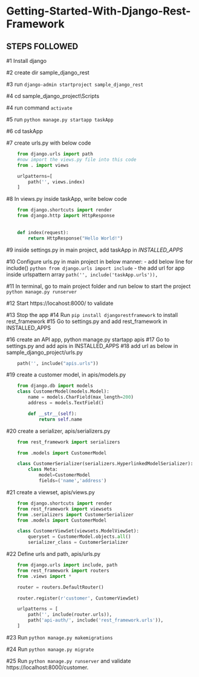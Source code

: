 # Getting-Started-With-Django-Rest-Framework

## STEPS FOLLOWED

#1 Install django  

#2 create dir sample_django_rest  

#3 run `django-admin startproject sample_django_rest`  

#4 cd sample_django_project\Scripts  

#4 run command `activate`  

#5 run `python manage.py startapp taskApp`  

#6 cd taskApp  

#7 create urls.py with below code
```python
    from django.urls import path
    #now import the views.py file into this code
    from . import views

    urlpatterns=[
        path('', views.index)
    ]
```
#8 In views.py inside taskApp, write below code
```python
    from django.shortcuts import render
    from django.http import HttpResponse
    
    
    def index(request):
        return HttpResponse("Hello World!")

```

#9 inside settings.py in main project, add taskApp in *INSTALLED_APPS*

#10 Configure urls.py in main project in below manner:
    - add below line for include()
    `python from django.urls import include`
    - the add url for app inside urlspattern array
    `path('', include('taskApp.urls')),`

#11 In terminal, go to main project folder and run below to start the project
    `python manage.py runserver`

#12 Start https://locahost:8000/ to validate

#13 Stop the app
#14 Run `pip install djangorestframework` to install rest_framework
#15 Go to settings.py and add rest_framework in INSTALLED_APPS

#16 create an API app, python manage.py startapp apis
#17 Go to settings.py and add apis in INSTALLED_APPS
#18 add url as below in sample_django_project/urls.py
```python
    path('', include("apis.urls"))
```
#19 create a customer model, in apis/models.py
```python
    from django.db import models
    class CustomerModel(models.Model):
        name = models.CharField(max_length=200)
        address = models.TextField()

        def __str__(self):
            return self.name
```

#20 create a serializer, apis/serializers.py
```python
    from rest_framework import serializers

    from .models import CustomerModel

    class CustomerSerializer(serializers.HyperlinkedModelSerializer):
        class Meta:
            model=CustomerModel
            fields=('name','address')
```
#21 create a viewset, apis/views.py
```python
    from django.shortcuts import render
    from rest_framework import viewsets
    from .serializers import CustomerSerializer
    from .models import CustomerModel

    class CustomerViewSet(viewsets.ModelViewSet):
        queryset = CustomerModel.objects.all()
        serializer_class = CustomerSerializer
```
#22 Define urls and path, apis/urls.py
```python
    from django.urls import include, path
    from rest_framework import routers
    from .views import *

    router = routers.DefaultRouter()

    router.register(r'customer', CustomerViewSet)

    urlpatterns = [
        path('', include(router.urls)),
        path('api-auth/', include('rest_framework.urls')),
    ]
```
#23 Run `python manage.py makemigrations`

#24 Run `python manage.py migrate`

#25 Run `python manage.py runserver` and validate https://localhost:8000/customer.

